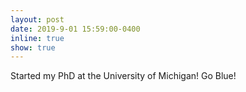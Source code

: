 ```yaml
---
layout: post
date: 2019-9-01 15:59:00-0400
inline: true
show: true
---
```


Started my PhD at the University of Michigan! Go Blue!
